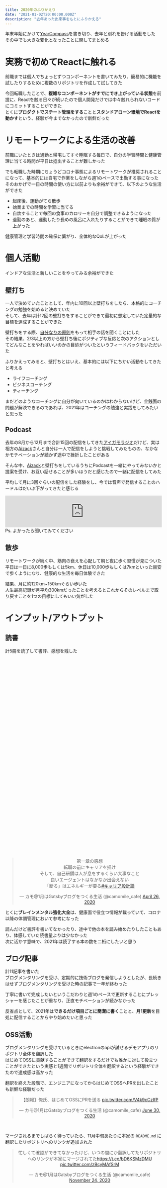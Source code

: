 ```yaml
---
title: 2020年のふりかえり
date: "2021-01-02T20:00:00.000Z"
description: "去年あった出来事をもとにふりかえる"
---
```


年末年始にかけて[YearCompass](https://yearcompass.com/)を書き切り、去年と別れを告げる活動をした  
その中でも大きな変化となったことに関してまとめる

# 実務で初めてReactに触れる
前職までは個人でちょっとずつコンポーネントを書いてみたり、簡易的に機能を試したりするために複数のリポジトリを作成して試してきた 

今回転職したことで、**複雑なコンポーネントがすでにでき上がっている状態**を前提に、Reactを触る日々が続いたので個人開発だけでは中々触れられないコードにコミットすることができた  
とくに**プロダクトでステート管理をする**ことと**スタンドアローン環境でReactを動かす**という、経験が今までなかったので新鮮だった

# リモートワークによる生活の改善
前職にいたときは通勤と帰宅してすぐ睡眠する毎日で、自分の学習時間と健康管理に当てる時間が平日は捻出することが難しかった  

でも転職した時期にちょうどコロナ事態によるリモートワークが推奨されることになって、基本的には自宅で作業をしながら週1のペースで出勤する事になった  
そのおかげで一日の時間の使い方に以前よりも余裕ができて、以下のような生活ができた  

- 起床後、運動がてら散歩
- 始業までの時間を学習に当てる
- 自炊することで毎回の食事のカロリーを自分で調整できるようになった
- 退勤のあと、運動したり長めの風呂に入れたりすることができて睡眠の質が上がった

健康管理と学習時間の確保に繋がり、全体的なQoLが上がった

# 個人活動
インドアな生活と新しいことをやってみる余裕ができた

## 壁打ち
一人で決めていたこととして、年内に10回以上壁打ちをしたら、本格的にコーチングの勉強を始めると決めていた  
そして、去年は計12回の壁打ちをすることができて最初に想定していた定量的な目標を達成することができた  

壁打ちをする際、[自分なりの原則](https://scrapbox.io/camomilecafe/%E8%87%AA%E5%88%86%E3%81%AA%E3%82%8A%E3%81%AE%E5%A3%81%E6%89%93%E3%81%A1%E3%81%AE%E5%8E%9F%E5%89%87)をもって相手の話を聞くことにした  
その結果、2/3以上の方から壁打ち後にポジティブな反応と次のアクションとしてどんなことをやればいいのかの目処がついたというフィードバックをいただいた  

ふりかえってみると、壁打ちとはいえ、基本的には以下にちかい活動をしてきたと考える
- ライフコーチング
- ビジネスコーチング
- ティーチング

まだどのようなコーチングに自分が向いているのかはわからないけど、金銭面の問題が解決できるのであれば、2021年はコーチングの勉強と実践をしてみたいと思った

## Podcast
去年の8月から12月まで合計15回の配信をしてきた[アイガモラジオ](https://anchor.fm/u30b6u30afu30abu30e2)だけど、実は相方の[Aizack](https://twitter.com/ykokubo09)さんと自分は一人で配信をしようと挑戦してみたものの、なかなかモチベーションが続かず途中で挫折したことがある  

そんな中、[Aizack](https://twitter.com/ykokubo09)と壁打ちをしているうちにPodcastを一緒にやってみないかと提案を受け、お互い話せることが多いほうだと感じたので一緒に配信をしてみた  

平均して月に3回ぐらいの配信をした経験をし、今では音声で発信することのハードルはだいぶ下がってきたと感じる

<p>
<div style="max-width: 765px;"><div style="left: 0; width: 100%; height: 102px; position: relative;"><iframe src="https://anchor.fm/u30b6u30afu30abu30e2/embed/episodes/1-ehiif0" style="border: 0; top: 0; left: 0; width: 100%; height: 100%; position: absolute;" allowfullscreen scrolling="no" allow="encrypted-media"></iframe></div></div>
Ps. よかったら聞いてみてください
</p>

## 散歩
リモートワークが続く中、筋肉の衰えを心配して朝と夜に歩く習慣が見についた  
平日は一日に8,000歩もしくは5km、休日は10,000歩もしくは7kmといった目安で歩くようになり、健康的な生活を毎日体験できた  

結果、月に約120km~150kmぐらい歩いた  
人生最高記録が月平均300kmだったことを考えるとこれからそのレベルまで取り戻すことを1つの目標にしてもいい気がした  

# インプット/アウトプット

## 読書
計5冊を読了して書評、感想を残した  

<div class="iframely-embed"><div class="iframely-responsive" style="height: 140px; padding-bottom: 0;"><a href="https://scrapbox.io/camomilecafe/%25E3%2583%2596%25E3%2583%25AC%25E3%2582%25A4%25E3%2583%25B3%25E3%2583%25A1%25E3%2583%25B3%25E3%2582%25BF%25E3%2583%25AB%25E5%25BC%25B7%25E5%258C%2596%25E5%25A4%25A7%25E5%2585%25A8" data-iframely-url="//cdn.iframe.ly/J0gy9y1"></a></div></div>
<br />
<div class="iframely-embed"><div class="iframely-responsive" style="height: 140px; padding-bottom: 0;"><a href="https://scrapbox.io/camomilecafe/%25E8%2587%25AA%25E5%25B7%25B1%25E8%2582%25AF%25E5%25AE%259A%25E6%2584%259F%25E3%2582%2592%25E8%2582%25B2%25E3%2581%25A6%25E3%2582%258B%25E3%2581%259F%25E3%2581%25A3%25E3%2581%259F1%25E3%2581%25A4%25E3%2581%25AE%25E7%25BF%2592%25E6%2585%25A3" data-iframely-url="//cdn.iframe.ly/kQWqkYQ"></a></div></div>
<br />
<div class="iframely-embed"><div class="iframely-responsive" style="height: 140px; padding-bottom: 0;"><a href="https://scrapbox.io/camomilecafe/%25E7%2589%2587%25E3%2581%25A5%25E3%2581%2591%25E8%2584%25B3%25E2%2594%2580%25E2%2594%2580%25E9%2583%25A8%25E5%25B1%258B%25E3%2582%2582%25E9%25A0%25AD%25E3%2582%2582%25E3%2582%25B9%25E3%2583%2583%25E3%2582%25AD%25E3%2583%25AA%25E3%2581%2599%25E3%2582%258B" data-iframely-url="//cdn.iframe.ly/SJlhuPb"></a></div></div>
<br />
<div class="iframely-embed"><div class="iframely-responsive" style="height: 140px; padding-bottom: 0;"><a href="https://leeddhh.github.io/%25E6%2597%25A5%25E5%25B8%25B8/the-art-of-communication/" data-iframely-url="//cdn.iframe.ly/xgsBOPa"></a></div></div>
<br />
<blockquote class="twitter-tweet" data-dnt="true" align="center" data-conversation="none"><p lang="ja" dir="ltr">第一章の感想<br>転職の前にキャリアを描け<br>そして、自己研鑽は人が息をするくらい大事なこと<br>良いエージェントはなかなか出会えない<br>「断る」はエネルギーが要る<a href="https://twitter.com/hashtag/%E3%82%AD%E3%83%A3%E3%83%AA%E3%82%A2%E8%A8%AD%E8%A8%88%E8%AB%96?src=hash&amp;ref_src=twsrc%5Etfw">#キャリア設計論</a></p>&mdash; カモ@1月はGatsbyブログをつくる生活 (@camomile_cafe) <a href="https://twitter.com/camomile_cafe/status/1254244427763089408?ref_src=twsrc%5Etfw">April 26, 2020</a></blockquote>

とくに**ブレインメンタル強化大全**は、健康面で役立つ情報が載っていて、コロナ以降の体調管理において参考になった  

読んだけど書評を書いてなかったり、途中で他の本を読み始めたりしたこともあり、体感していた読書量よりは少なかった  
次に活かす意味で、2021年は読了する本の数を二桁にしたいと思う

## ブログ記事
計11記事を書いた  
ブログメンタリングを受け、定期的に技術ブログを発信しようとしたが、長続きはせずブログメンタリングを受けた時の記事で一年が終わった  

丁寧に書いて完成したいというこだわりと週1のペースで更新することにプレッシャーを感じたことが重なり、正直モチベーションが続かなかった

反省点として、2021年は**できるだけ項目ごとに簡潔に書く**ことと、**月1更新**を目処に配信することからやり始めたいと思った

## OSS活動
ブログメンタリングを受けているときにelectronのapiが試せるデモアプリのリポジトリ全体を翻訳した  
はじめてOSSに貢献することができて翻訳をするだけでも誰かに対して役立つことができたという実感と1週間でリポジトリ全体を翻訳するという経験ができたので達成感は高かった

翻訳を終えた段階で、エンジニアになってからはじめてOSSへPRを出したことも新鮮な経験だった

<blockquote class="twitter-tweet" data-dnt="true" align="center"><p lang="ja" dir="ltr">【朗報】俺氏、はじめてOSSにPRを送る <a href="https://t.co/V4k9cCzIfP">pic.twitter.com/V4k9cCzIfP</a></p>&mdash; カモ@1月はGatsbyブログをつくる生活 (@camomile_cafe) <a href="https://twitter.com/camomile_cafe/status/1277758220623163393?ref_src=twsrc%5Etfw">June 30, 2020</a></blockquote>
<br />

マージされるまでしばらく待っていたら、11月中旬あたりに本家の `README.md` に翻訳したリポジトリへのリンクが追加された
<blockquote class="twitter-tweet" align="center"><p lang="ja" dir="ltr">忙しくて確認ができてなかったけど、いつの間にか翻訳してたリポジトリへのリンクが本家にマージされてた<a href="https://t.co/bD6KSMzDMU">https://t.co/bD6KSMzDMU</a> <a href="https://t.co/zBcyMAfSrM">pic.twitter.com/zBcyMAfSrM</a></p>&mdash; カモ@1月はGatsbyブログをつくる生活 (@camomile_cafe) <a href="https://twitter.com/camomile_cafe/status/1331082960473231360?ref_src=twsrc%5Etfw">November 24, 2020</a></blockquote> 
<br />

<p>
<div class="iframely-embed"><div class="iframely-responsive" style="height: 140px; padding-bottom: 0;"><a href="https://github.com/LeeDDHH/electron-api-demos-ja" data-iframely-url="//cdn.iframe.ly/9zpyKeX"></a></div></div>
Ps. Electronに興味がある方がいたら使ってみてください
</p>

## 物語
[bosyu]("https://bosyu.me/")というサービスの公式から新しくできたキャラクターに物語を書いてほしいとの募集が上がっていた  
ゲームプランナーをやっていたときにシナリオのプロットを書いたことがあって久々に書いてみたくなり、物語の中でもチベットスナキツネの物語に応募してみた  

<blockquote class="twitter-tweet" align="center"><p lang="ja" dir="ltr">チベットスナギツネのこの顔、実は「頓修頓悟タイプだけど、いつの間にか真理に気づいた顔」にしか見えなくて物語としていい素材だなと思っていた <a href="https://t.co/1kZHEK8iWr">https://t.co/1kZHEK8iWr</a></p>&mdash; カモ@1月はGatsbyブログをつくる生活 (@camomile_cafe) <a href="https://twitter.com/camomile_cafe/status/1310469264181092352?ref_src=twsrc%5Etfw">September 28, 2020</a></blockquote>

「胡蝶の夢」や「コペルニクス的転回」の話を取り入れ、短めの物語に仕上げてから担当者とやり取りをした  
何回か推敲して最終的には締切まで完成し、正式採用された

4,5年ぶりに書いて少し不安もあったが、書き切ることができたので次回も機会があったらやってみたいと感じた

<p>
<div class="iframely-embed"><div class="iframely-responsive" style="height: 140px; padding-bottom: 0;"><a href="https://note.com/bosyu_me/n/n2c9c0ff46a9d" data-iframely-url="//cdn.iframe.ly/9OEQTSZ?iframe=card-small"></a></div></div>
Ps. よかったら読んでみてください
</p>

# 月ごとの出来事
各月ごとにあった出来事を箇条書きでまとめた

## 1月
- 新しいことをやり始める（podcast、絵の練習、ラズパイ）
- 少しずつtwitterでポジティブな発言をするようになる
- [消去法的な人生観をふりかえる](https://twitter.com/camomile_cafe/status/1218261324473389056)
- 会社で自分なりの自己開発をしようと努力する
- 参加してたプロジェクトが少しずつ落ち着き、新しいプロジェクトへのアサインをポジティブに捉えようとする

## 2月
- テストエンジニアになることを想定
- [リーダーの役割とはなにかについて考える](https://twitter.com/camomile_cafe/status/1224936326161584132)
- [コーディングしないエンジニアへポジョンチェンジすることに対して「どんなエンジニアになりたいのか」と懐疑的になる](https://twitter.com/camomile_cafe/status/1225628934244429825)
- [ストレス性の逆流性食道炎の症状が現れる](https://twitter.com/camomile_cafe/status/1230449519772545024)
- [母方の祖母が亡くなる](https://twitter.com/camomile_cafe/status/1228255862092750848)
- 壁打ちに興味をつ
- [他人が見るには、自分が活躍する幅が増えているように見えるようだ](https://twitter.com/zucky_zakizaki/status/1225217052425650177)
- [希望通りの職につけず、転職準備](https://twitter.com/camomile_cafe/status/1229920206660595712)

## 3月
- 転職に関する視点が増える
- 人は理性より感情の面を重視して動く
- メンタル・マネージメントに興味を持つ
- [最終出社日](https://twitter.com/camomile_cafe/status/1244549047613939712)

## 4月
- [現職から内定が出る](https://twitter.com/camomile_cafe/status/1247750552584249344)
- 入社までにReact、Reduxの勉強
- 毎朝散歩を始める
- 有給で4月を過ごす

## 5月
- 実務でReactを使い始める
- [転職して１００日後に孵化するカモ](https://twitter.com/camomile_cafe/status/1260877545299312640)をはじめる
- Youtubeのゲームチャンネルに登場

## 6月
- [ブログメンタリングを受ける](https://twitter.com/camomile_cafe/status/1267037831324549120)
- 毎週ブログを更新する（ただ、ペースを守るのが辛かった）
- OSSのリポジトリごと[翻訳](https://github.com/LeeDDHH/electron-api-demos-ja)する
- ブログをきっかけに交友関係の幅が広がる
- 壁打ち活動を本格的に開始
- [Aizackさん](https://twitter.com/ykokubo09)とPodcastを開始
- [インターネットの固定回線の契約完了](https://twitter.com/camomile_cafe/status/1276699548815994880)
- [架空の同期の会](https://note.com/higuyume/n/n6280bd24f51f)に参加

## 7月
- Scrapboxを本格的に使い始める
- この時期を起点にエンジニア業界の方々とよく飲み会をするようになった
- [Azureでサーバー構築することに興味を持つ](https://twitter.com/camomile_cafe/status/1282562907612385280)
- 初めてTRPGをやってみた
- 自分がHSPの資質を持っていないかと疑問を持つ
- 良い習慣を身につけることに興味を持つ

## 8月
- [30代を目前にして、これからどのように生きていけばいいのかと悩み始める](https://bosyu.me/b/l68Ij5Zb2KM)
- [ブログメンタリングを卒業](https://twitter.com/camomile_cafe/status/1293328710909620224)
- 被写体のモデルになってみた
- パーマーをかけてみた
- [会社内で難易度が高いとされていた機能をベータ版実装してリリースした](https://twitter.com/camomile_cafe/status/1298552754382675968)
- [知人同士で合宿に行った](https://twitter.com/camomile_cafe/status/1299849707880022016)

## 9月
- [江ノ島のゲストハウス](https://kichinya.com/)で1泊
- [お茶をテーマにしたホテル](https://1899.jp/hotels/tokyo/)で1泊
- この時期を起点で旅行することに興味を持つ
- [ストレングス・ファイダーをもう一度やってみた](https://scrapbox.io/camomilecafe/%E3%82%B9%E3%83%88%E3%83%AC%E3%83%B3%E3%82%B0%E3%82%B9%E3%83%BB%E3%83%95%E3%82%A1%E3%82%A4%E3%83%B3%E3%83%80%E3%83%BC%E3%81%AE%E8%B3%87%E8%B3%AA%E3%82%92%E8%80%83%E3%81%88%E3%82%8B)
- 企業のキャラクターアイコンをもとにした[物語](https://note.com/bosyu_me/n/n2c9c0ff46a9d)が採択される

## 10月
- [転職して１００日後に孵化するカモ](https://twitter.com/camomile_cafe/status/1260877545299312640)を完成
- [デイキャンプ](https://camera-to-camp.com/hannogawara_takibi/)に行ってきた

## 11月
[デイキャンプ](https://camera-to-camp.com/hannogawara_takibi/)と[江ノ島のゲストハウス](https://kichinya.com/)に行ってきた
- 入社してから試用期間が終わり、CEOと1on1をする

## 12月
- [learning log](https://github.com/LeeDDHH/book-output/)をつけてみた
- オンライン忘年会に数回参加
- Twitterの知り合いから続々と[誕生日プレゼントをいただく](https://twitter.com/camomile_cafe/status/1341357211889483777)
- SpreadSheetでRSS受信して定期的に見始めた
- コロナ以降にあった身の回りの変化について[スライド](https://docs.google.com/presentation/d/1U13yNSrYWdEgkmFyMzlzKqJDz4-CRK2PvZurC0WU7Qc/edit?usp=sharing)にまとめた
- 自分のTwitterでの発言を1年分ふりかえてみた

# 最後に
もっと簡潔にふりかえりを書こうと思っていたが、書きたくなることが多かった  
転職を機に興味分野が色々と出てきたからというのもあって、ふりかえってみたらけっこう活動的に動き回った1年だった
